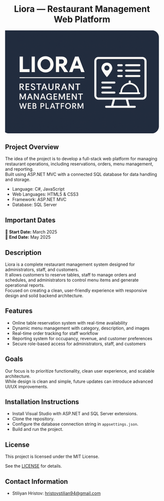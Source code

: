 <h1 align="center">
 Liora — Restaurant Management Web Platform
</h1>

<p align="center">
  <img src="Images/liora-banner.png" alt="Project Banner" width="800" />
</p>

## Project Overview
The idea of the project is to develop a full-stack web platform for managing restaurant operations, including reservations, orders, menu management, and reporting.  
Built using ASP.NET MVC with a connected SQL database for data handling and storage.

- Language: C#, JavaScript
- Web Languages: HTML5 & CSS3
- Framework: ASP.NET MVC
- Database: SQL Server

## Important Dates

📅 **Start Date:** March 2025 <br/>
🏁 **End Date:** May 2025

## Description
Liora is a complete restaurant management system designed for administrators, staff, and customers.  
It allows customers to reserve tables, staff to manage orders and schedules, and administrators to control menu items and generate operational reports.  
Focused on creating a clean, user-friendly experience with responsive design and solid backend architecture.

## Features
- Online table reservation system with real-time availability
- Dynamic menu management with category, description, and images
- Real-time order tracking for staff workflow
- Reporting system for occupancy, revenue, and customer preferences
- Secure role-based access for administrators, staff, and customers

## Goals
Our focus is to prioritize functionality, clean user experience, and scalable architecture.  
While design is clean and simple, future updates can introduce advanced UI/UX improvements.

## Installation Instructions
- Install Visual Studio with ASP.NET and SQL Server extensions.
- Clone the repository.
- Configure the database connection string in `appsettings.json`.
- Build and run the project.

## License
This project is licensed under the MIT License.

See the [LICENSE](https://github.com/HrSTILL/Restaurant-Liora/blob/main/LICENSE) for details.

## Contact Information

- Stiliyan Hristov: hristovstilian94@gmail.com
